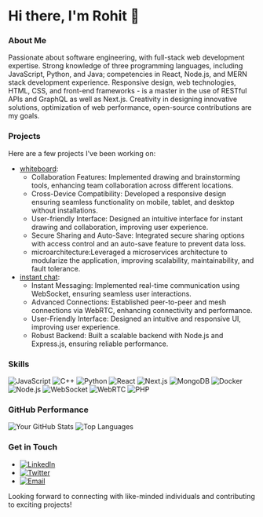 # Hi there, I'm Rohit 👋

### About Me
Passionate about software engineering, with full-stack web development expertise. Strong knowledge of three programming languages, including JavaScript, Python, and Java; competencies in React, Node.js, and MERN stack development experience. Responsive design, web technologies, HTML, CSS, and front-end frameworks - is a master in the use of RESTful APIs and GraphQL as well as Next.js. Creativity in designing innovative solutions, optimization of web performance, open-source contributions are my goals.

### Projects
Here are a few projects I've been working on:
- [whiteboard](link-to-project): 
  * Collaboration Features: Implemented drawing and brainstorming
  tools, enhancing team collaboration across different locations.
  * Cross-Device Compatibility: Developed a responsive design
  ensuring seamless functionality on mobile, tablet, and desktop
  without installations.
  * User-friendly Interface: Designed an intuitive interface for instant
  drawing and collaboration, improving user experience.
  * Secure Sharing and Auto-Save: Integrated secure sharing options
  with access control and an auto-save feature to prevent data loss.
  * microarchitecture:Leveraged a microservices architecture to
  modularize the application, improving scalability, maintainability, and
  fault tolerance.
- [instant chat](link-to-project): 
    * Instant Messaging: Implemented real-time communication using
    WebSocket, ensuring seamless user interactions.
    * Advanced Connections: Established peer-to-peer and mesh
    connections via WebRTC, enhancing connectivity and performance.
    * User-Friendly Interface: Designed an intuitive and responsive UI,
    improving user experience.
    * Robust Backend: Built a scalable backend with Node.js and
    Express.js, ensuring reliable performance.


### Skills
<p align="left">
    <img src="https://img.shields.io/badge/JavaScript-F7DF1E?logo=javascript&logoColor=black&style=for-the-badge" alt="JavaScript" />
    <img src="https://img.shields.io/badge/C++-00599C?logo=c%2B%2B&logoColor=white&style=for-the-badge" alt="C++" />
    <img src="https://img.shields.io/badge/Python-3776AB?logo=python&logoColor=white&style=for-the-badge" alt="Python" />
    <img src="https://img.shields.io/badge/React-20232A?logo=react&logoColor=61DAFB&style=for-the-badge" alt="React" />
    <img src="https://img.shields.io/badge/Next.js-000000?logo=nextdotjs&logoColor=white&style=for-the-badge" alt="Next.js" />
    <img src="https://img.shields.io/badge/MongoDB-47A248?logo=mongodb&logoColor=white&style=for-the-badge" alt="MongoDB" />
    <img src="https://img.shields.io/badge/Docker-2496ED?logo=docker&logoColor=white&style=for-the-badge" alt="Docker" />
    <img src="https://img.shields.io/badge/Node.js-339933?logo=nodedotjs&logoColor=white&style=for-the-badge" alt="Node.js" />
    <img src="https://img.shields.io/badge/WebSocket-000000?logo=websocket&logoColor=white&style=for-the-badge" alt="WebSocket" />
    <img src="https://img.shields.io/badge/WebRTC-333333?logo=webrtc&logoColor=white&style=for-the-badge" alt="WebRTC" />
    <img src="https://img.shields.io/badge/PHP-777BB4?logo=php&logoColor=white&style=for-the-badge" alt="PHP" />
</p>


### GitHub Performance
![Your GitHub Stats](https://github-readme-stats.vercel.app/api?username=some-coder-whowantstocode&show_icons=true&theme=radical)
![Top Languages](https://github-readme-stats.vercel.app/api/top-langs/?username=some-coder-whowantstocode&layout=compact&theme=radical)

### Get in Touch
- [![LinkedIn](https://img.shields.io/badge/LinkedIn-0A66C2?logo=linkedin&logoColor=white)](https://www.linkedin.com/in/rohit-bal-9569b2321/)
- [![Twitter](https://img.shields.io/badge/Twitter-1DA1F2?logo=twitter&logoColor=white)](https://x.com/adevthatcreates)
- [![Email](https://img.shields.io/badge/Email-D14836?logo=gmail&logoColor=white)](rohit19003@gmail.com)

Looking forward to connecting with like-minded individuals and contributing to exciting projects!
